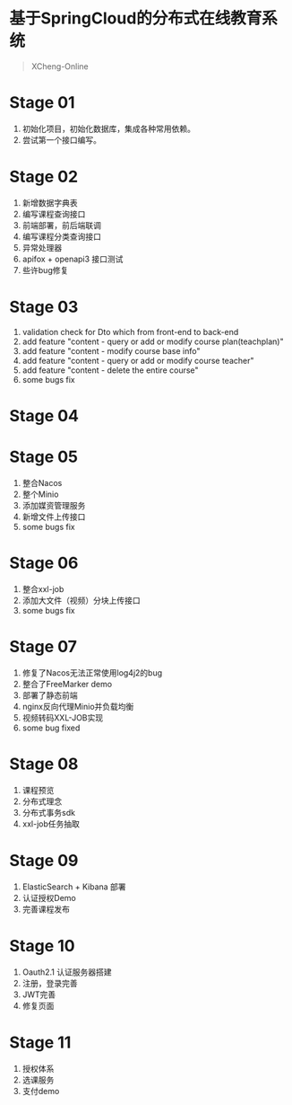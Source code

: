 # 基于SpringCloud的分布式在线教育系统

> XCheng-Online

# Stage 01
1. 初始化项目，初始化数据库，集成各种常用依赖。
2. 尝试第一个接口编写。

# Stage 02
1. 新增数据字典表
2. 编写课程查询接口
3. 前端部署，前后端联调
4. 编写课程分类查询接口
5. 异常处理器
6. apifox + openapi3 接口测试
7. 些许bug修复

# Stage 03
1. validation check for Dto which from front-end to back-end
2. add feature "content - query or add or modify course plan(teachplan)"
3. add feature "content - modify course base info"
4. add feature "content - query or add or modify course teacher"
5. add feature "content - delete the entire course"
6. some bugs fix

# Stage 04

# Stage 05
1. 整合Nacos
2. 整个Minio
3. 添加媒资管理服务
4. 新增文件上传接口
5. some bugs fix

# Stage 06
1. 整合xxl-job
2. 添加大文件（视频）分块上传接口
3. some bugs fix

# Stage 07
1. 修复了Nacos无法正常使用log4j2的bug
2. 整合了FreeMarker demo
3. 部署了静态前端
4. nginx反向代理Minio并负载均衡
5. 视频转码XXL-JOB实现
6. some bug fixed

# Stage 08
1. 课程预览
2. 分布式理念
3. 分布式事务sdk
4. xxl-job任务抽取

# Stage 09
1. ElasticSearch + Kibana 部署
2. 认证授权Demo
3. 完善课程发布

# Stage 10
1. Oauth2.1 认证服务器搭建
2. 注册，登录完善
3. JWT完善
4. 修复页面


# Stage 11
1. 授权体系
2. 选课服务
3. 支付demo